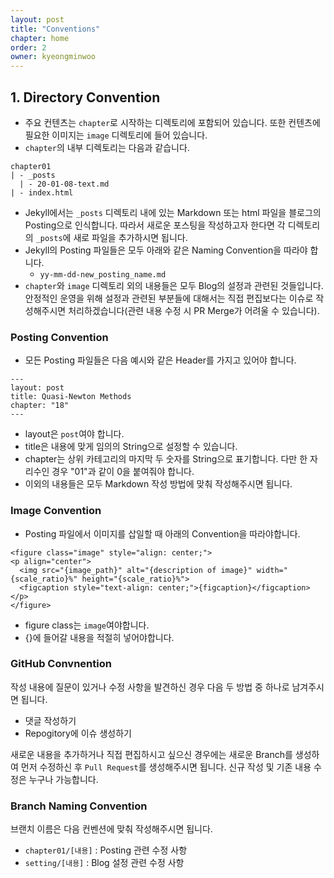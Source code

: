 ```yaml
---
layout: post
title: "Conventions"
chapter: home
order: 2
owner: kyeongminwoo
---
```


## 1. Directory Convention

- 주요 컨텐츠는 `chapter`로 시작하는 디렉토리에 포함되어 있습니다. 또한 컨텐츠에 필요한 이미지는 `image` 디렉토리에 들어 있습니다.
- `chapter`의 내부 디렉토리는 다음과 같습니다.

```
chapter01
| - _posts
  | - 20-01-08-text.md
| - index.html
```

- Jekyll에서는 `_posts` 디렉토리 내에 있는 Markdown 또는 html 파일을 블로그의 Posting으로 인식합니다. 따라서 새로운 포스팅을 작성하고자 한다면 각 디렉토리의 `_posts`에 새로 파일을 추가하시면 됩니다.
- Jekyll의 Posting 파일들은 모두 아래와 같은 Naming Convention을 따라야 합니다.
    - `yy-mm-dd-new_posting_name.md`
- `chapter`와 `image` 디렉토리 외의 내용들은 모두 Blog의 설정과 관련된 것들입니다. 안정적인 운영을 위해 설정과 관련된 부분들에 대해서는 직접 편집보다는 이슈로 작성해주시면 처리하겠습니다(관련 내용 수정 시 PR Merge가 어려울 수 있습니다).

### Posting Convention

- 모든 Posting 파일들은 다음 예시와 같은 Header를 가지고 있어야 합니다.

```
---
layout: post
title: Quasi-Newton Methods
chapter: "18"
---
```

- layout은 `post`여야 합니다.
- title은 내용에 맞게 임의의 String으로 설정할 수 있습니다.
- chapter는 상위 카테고리의 마지막 두 숫자를 String으로 표기합니다. 다만 한 자리수인 경우 "01"과 같이 0을 붙여줘야 합니다.
- 이외의 내용들은 모두 Markdown 작성 방법에 맞춰 작성해주시면 됩니다.

### Image Convention

- Posting 파일에서 이미지를 삽일할 때 아래의 Convention을 따라야합니다.

```
<figure class="image" style="align: center;">
<p align="center">
  <img src="{image_path}" alt="{description of image}" width="{scale_ratio}%" height="{scale_ratio}%">
  <figcaption style="text-align: center;">{figcaption}</figcaption>
</p>
</figure>
```

- figure class는 `image`여야합니다.
- {}에 들어갈 내용을 적절히 넣어야합니다.

### GitHub Convnention

작성 내용에 질문이 있거나 수정 사항을 발견하신 경우 다음 두 방법 중 하나로 남겨주시면 됩니다.

- 댓글 작성하기
- Repogitory에 이슈 생성하기

새로운 내용을 추가하거나 직접 편집하시고 싶으신 경우에는 새로운 Branch를 생성하여 먼저 수정하신 후 `Pull Request`를 생성해주시면 됩니다. 신규 작성 및 기존 내용 수정은 누구나 가능합니다.

### Branch Naming Convention

브랜치 이름은 다음 컨벤션에 맞춰 작성해주시면 됩니다.

- `chapter01/[내용]` : Posting 관련 수정 사항
- `setting/[내용]` : Blog 설정 관련 수정 사항
